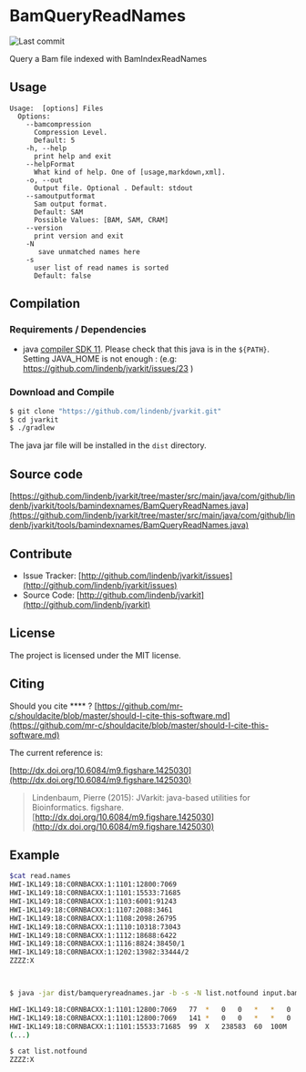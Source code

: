 # BamQueryReadNames

![Last commit](https://img.shields.io/github/last-commit/lindenb/jvarkit.png)

Query a Bam file indexed with BamIndexReadNames


## Usage

```
Usage:  [options] Files
  Options:
    --bamcompression
      Compression Level.
      Default: 5
    -h, --help
      print help and exit
    --helpFormat
      What kind of help. One of [usage,markdown,xml].
    -o, --out
      Output file. Optional . Default: stdout
    --samoutputformat
      Sam output format.
      Default: SAM
      Possible Values: [BAM, SAM, CRAM]
    --version
      print version and exit
    -N
       save unmatched names here
    -s
      user list of read names is sorted
      Default: false

```

## Compilation

### Requirements / Dependencies

* java [compiler SDK 11](https://jdk.java.net/11/). Please check that this java is in the `${PATH}`. Setting JAVA_HOME is not enough : (e.g: https://github.com/lindenb/jvarkit/issues/23 )


### Download and Compile

```bash
$ git clone "https://github.com/lindenb/jvarkit.git"
$ cd jvarkit
$ ./gradlew 
```

The java jar file will be installed in the `dist` directory.

## Source code 

[https://github.com/lindenb/jvarkit/tree/master/src/main/java/com/github/lindenb/jvarkit/tools/bamindexnames/BamQueryReadNames.java](https://github.com/lindenb/jvarkit/tree/master/src/main/java/com/github/lindenb/jvarkit/tools/bamindexnames/BamQueryReadNames.java)


## Contribute

- Issue Tracker: [http://github.com/lindenb/jvarkit/issues](http://github.com/lindenb/jvarkit/issues)
- Source Code: [http://github.com/lindenb/jvarkit](http://github.com/lindenb/jvarkit)

## License

The project is licensed under the MIT license.

## Citing

Should you cite **** ? [https://github.com/mr-c/shouldacite/blob/master/should-I-cite-this-software.md](https://github.com/mr-c/shouldacite/blob/master/should-I-cite-this-software.md)

The current reference is:

[http://dx.doi.org/10.6084/m9.figshare.1425030](http://dx.doi.org/10.6084/m9.figshare.1425030)

> Lindenbaum, Pierre (2015): JVarkit: java-based utilities for Bioinformatics. figshare.
> [http://dx.doi.org/10.6084/m9.figshare.1425030](http://dx.doi.org/10.6084/m9.figshare.1425030)

 
 
## Example



```bash
$cat read.names
HWI-1KL149:18:C0RNBACXX:1:1101:12800:7069
HWI-1KL149:18:C0RNBACXX:1:1101:15533:71685
HWI-1KL149:18:C0RNBACXX:1:1103:6001:91243
HWI-1KL149:18:C0RNBACXX:1:1107:2088:3461
HWI-1KL149:18:C0RNBACXX:1:1108:2098:26795
HWI-1KL149:18:C0RNBACXX:1:1110:10318:73043
HWI-1KL149:18:C0RNBACXX:1:1112:18688:6422
HWI-1KL149:18:C0RNBACXX:1:1116:8824:38450/1
HWI-1KL149:18:C0RNBACXX:1:1202:13982:33444/2
ZZZZ:X



$ java -jar dist/bamqueryreadnames.jar -b -s -N list.notfound input.bam read.names | samtools view |head

HWI-1KL149:18:C0RNBACXX:1:1101:12800:7069	77	*	0	0	*	*	0	0	NNNNNNNNNNNNNNNNNNNNNNNNNNNNNNNNNNNNNNNNNNNNNNNNNN	##################################################	RG:Z:p1294	AS:i:0	XS:i:0
HWI-1KL149:18:C0RNBACXX:1:1101:12800:7069	141	*	0	0	*	*	0	0	NNNNNNNNNNNNNNNNNNNNNNNNNNNNNNNNNNNNNNNNNNNNNNNNNN	##################################################	RG:Z:p1294	AS:i:0	XS:i:0
HWI-1KL149:18:C0RNBACXX:1:1101:15533:71685	99	X	238583	60	100M	=	23858972	274	(...)
(...)

$ cat list.notfound
ZZZZ:X
```


 
